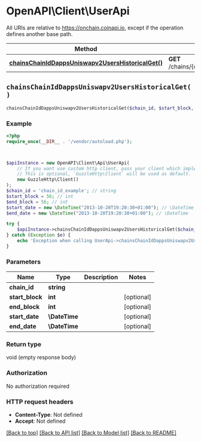 # OpenAPI\Client\UserApi

All URIs are relative to https://onchain.coinapi.io, except if the operation defines another base path.

| Method | HTTP request | Description |
| ------------- | ------------- | ------------- |
| [**chainsChainIdDappsUniswapv2UsersHistoricalGet()**](UserApi.md#chainsChainIdDappsUniswapv2UsersHistoricalGet) | **GET** /chains/{chain_id}/dapps/uniswapv2/users/historical |  |


## `chainsChainIdDappsUniswapv2UsersHistoricalGet()`

```php
chainsChainIdDappsUniswapv2UsersHistoricalGet($chain_id, $start_block, $end_block, $start_date, $end_date)
```



### Example

```php
<?php
require_once(__DIR__ . '/vendor/autoload.php');



$apiInstance = new OpenAPI\Client\Api\UserApi(
    // If you want use custom http client, pass your client which implements `GuzzleHttp\ClientInterface`.
    // This is optional, `GuzzleHttp\Client` will be used as default.
    new GuzzleHttp\Client()
);
$chain_id = 'chain_id_example'; // string
$start_block = 56; // int
$end_block = 56; // int
$start_date = new \DateTime("2013-10-20T19:20:30+01:00"); // \DateTime
$end_date = new \DateTime("2013-10-20T19:20:30+01:00"); // \DateTime

try {
    $apiInstance->chainsChainIdDappsUniswapv2UsersHistoricalGet($chain_id, $start_block, $end_block, $start_date, $end_date);
} catch (Exception $e) {
    echo 'Exception when calling UserApi->chainsChainIdDappsUniswapv2UsersHistoricalGet: ', $e->getMessage(), PHP_EOL;
}
```

### Parameters

| Name | Type | Description  | Notes |
| ------------- | ------------- | ------------- | ------------- |
| **chain_id** | **string**|  | |
| **start_block** | **int**|  | [optional] |
| **end_block** | **int**|  | [optional] |
| **start_date** | **\DateTime**|  | [optional] |
| **end_date** | **\DateTime**|  | [optional] |

### Return type

void (empty response body)

### Authorization

No authorization required

### HTTP request headers

- **Content-Type**: Not defined
- **Accept**: Not defined

[[Back to top]](#) [[Back to API list]](../../README.md#endpoints)
[[Back to Model list]](../../README.md#models)
[[Back to README]](../../README.md)
